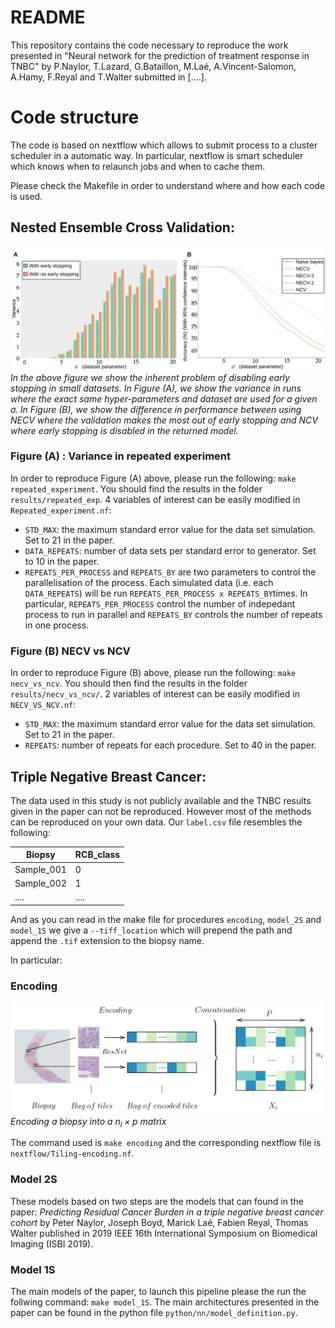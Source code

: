 # README

This repository contains the code necessary to reproduce the work presented in "Neural network for the prediction of treatment response in TNBC" by P.Naylor, T.Lazard, G.Bataillon, M.Laé, A.Vincent-Salomon, A.Hamy, F.Reyal and T.Walter submitted in [....].

# Code structure

The code is based on nextflow which allows to submit process to a cluster scheduler in a automatic way. In particular, nextflow is smart scheduler which knows when to relaunch jobs and when to cache them.

Please check the Makefile in order to understand where and how each code is used.

## Nested Ensemble Cross Validation:

![](meta/figure/early_stopping_problems.png)
*In the above figure we show the inherent problem of disabling early stopping in small datasets. In Figure (A), we show the variance in runs where the exact same hyper-parameters and dataset are used for a given $\sigma$. In Figure (B), we show the difference in performance between using NECV where the validation makes the most out of early stopping and NCV where early stopping is disabled in the returned model.*

### Figure (A) : Variance in repeated experiment

In order to reproduce Figure (A) above, please run the following:
`make repeated_experiment`. You should find the results in the folder `results/repeated_exp`. 4 variables of interest can be easily modified in `Repeated_experiment.nf`:

- `STD_MAX`: the maximum standard error value for the data set simulation. Set to 21 in the paper.
- `DATA_REPEATS`: number of data sets per standard error to generator. Set to 10 in the paper.
- `REPEATS_PER_PROCESS` and `REPEATS_BY` are two parameters to control the parallelisation of the process. Each simulated data (i.e. each `DATA_REPEATS`) will be run `REPEATS_PER_PROCESS x REPEATS_BY`times. In particular, `REPEATS_PER_PROCESS` control the number of indepedant process to run in parallel and `REPEATS_BY` controls the number of repeats in one process.

### Figure (B) NECV vs NCV

In order to reproduce Figure (B) above, please run the following: `make necv_vs_ncv`. You should then find the results in the folder `results/necv_vs_ncv/`. 2 variables of interest can be easily modified in `NECV_VS_NCV.nf`:

- `STD_MAX`: the maximum standard error value for the data set simulation. Set to 21 in the paper.
- `REPEATS`: number of repeats for each procedure. Set to 40 in the paper.

## Triple Negative Breast Cancer:

The data used in this study is not publicly available and the TNBC results given in the paper can not be reproduced.
However most of the methods can be reproduced on your own data. Our `label.csv` file resembles the following:

| Biopsy    | RCB_class |
| ----------- | ----------- |
| Sample_001     | 0       |
| Sample_002     | 1       |
| ....                |....     |

And as you can read in the make file for procedures `encoding`, `model_2S` and `model_1S` we give a `--tiff_location` which will prepend the path and append the `.tif` extension to the biopsy name.

In particular:
### Encoding 
![](meta/figure/encoding.png)
*Encoding a biopsy into a $n_i \times p$ matrix*

The command used is `make encoding` and the corresponding nextflow file is `nextflow/Tiling-encoding.nf`.

### Model 2S

These models based on two steps are the models that can found in the paper: *Predicting Residual Cancer Burden in a triple negative breast cancer cohort* by Peter Naylor, Joseph Boyd, Marick Laé, Fabien Reyal, Thomas Walter published in 2019 IEEE 16th International Symposium on Biomedical Imaging (ISBI 2019).

### Model 1S

The main models of the paper, to launch this pipeline please the run the follwing command: `make model_1S`.
The main architectures presented in the paper can be found in the python file `python/nn/model_definition.py`.
